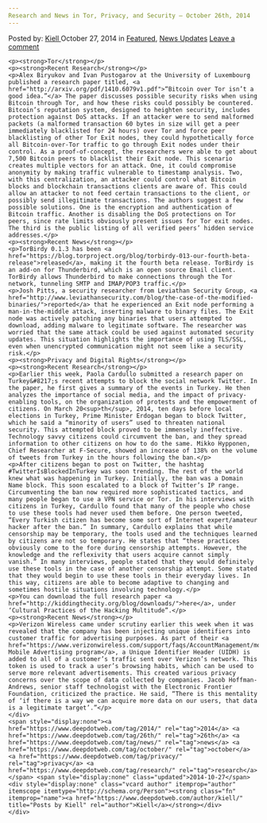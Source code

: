 ```yaml
---
Research and News in Tor, Privacy, and Security – October 26th, 2014
---
```

<article class="post-listing post-7502 post type-post status-publish format-standard has-post-thumbnail hentry  tag-1779 tag-26th tag-news tag-october tag-privacy tag-research tag-security 
    <div class="post-inner">
        <span>Posted by: <a href="https://www.deepdotweb.com/author/kiell/" title="">Kiell </a></span>
    <span>October 27, 2014</span>
    <span>in <a href="https://www.deepdotweb.com/category/deepdot-news/" rel="category tag">Featured</a>, <a href="https://www.deepdotweb.com/category/news-updates/" rel="category tag">News Updates</a></span>
    <span><a href="https://www.deepdotweb.com/2014/10/27/research-news-tor-privacy-security-october-26th-2014/#respond">Leave a comment</a></span>
    </p>
    <div class="clear"></div>
    
    <p><strong>Tor</strong></p>
    <p><strong>Recent Research</strong></p>
    <p>Alex Biryukov and Ivan Pustogarov at the University of Luxembourg published a research paper titled, <a href="http://arxiv.org/pdf/1410.6079v1.pdf">“Bitcoin over Tor isn’t a good idea.”</a> The paper discusses possible security risks when using Bitcoin through Tor, and how these risks could possibly be countered. Bitcoin’s reputation system, designed to heighten security, includes protection against DoS attacks. If an attacker were to send malformed packets (a malformed transaction 60 bytes in size will get a peer immediately blacklisted for 24 hours) over Tor and force peer blacklisting of other Tor Exit nodes, they could hypothetically force all Bitcoin-over-Tor traffic to go through Exit nodes under their control. As a proof-of-concept, the researchers were able to get about 7,500 Bitcoin peers to blacklist their Exit node. This scenario creates multiple vectors for an attack. One, it could compromise anonymity by making traffic vulnerable to timestamp analysis. Two, with this centralization, an attacker could control what Bitcoin blocks and blockchain transactions clients are aware of. This could allow an attacker to not feed certain transactions to the client, or possibly send illegitimate transactions. The authors suggest a few possible solutions. One is the encryption and authentication of Bitcoin traffic. Another is disabling the DoS protections on Tor peers, since rate limits obviously present issues for Tor exit nodes. The third is the public listing of all verified peers’ hidden service addresses.</p>
    <p><strong>Recent News</strong></p>
    <p>TorBirdy 0.1.3 has been <a href="https://blog.torproject.org/blog/torbirdy-013-our-fourth-beta-release">released</a>, making it the fourth beta release. TorBirdy is an add-on for Thunderbird, which is an open source Email client. TorBirdy allows Thunderbird to make connections through the Tor network, tunneling SMTP and IMAP/POP3 traffic.</p>
    <p>Josh Pitts, a security researcher from Leviathan Security Group, <a href="http://www.leviathansecurity.com/blog/the-case-of-the-modified-binaries/">reported</a> that he experienced an Exit node performing a man-in-the-middle attack, inserting malware to binary files. The Exit node was actively patching any binaries that users attempted to download, adding malware to legitimate software. The researcher was worried that the same attack could be used against automated security updates. This situation highlights the importance of using TLS/SSL, even when unencrypted communication might not seem like a security risk.</p>
    <p><strong>Privacy and Digital Rights</strong></p>
    <p><strong>Recent Research</strong></p>
    <p>Earlier this week, Paola Cardullo submitted a research paper on Turkey&#8217;s recent attempts to block the social network Twitter. In the paper, he first gives a summary of the events in Turkey. He then analyzes the importance of social media, and the impact of privacy-enabling tools, on the organization of protests and the empowerment of citizens. On March 20<sup>th</sup>, 2014, ten days before local elections in Turkey, Prime Minister Erdogan began to block Twitter, which he said a “minority of users” used to threaten national security. This attempted block proved to be immensely ineffective. Technology savvy citizens could circumvent the ban, and they spread information to other citizens on how to do the same. Mikko Hypponen, Chief Researcher at F-Secure, showed an increase of 138% on the volume of tweets from Turkey in the hours following the ban.</p>
    <p>After citizens began to post on Twitter, the hashtag #TwitterIsBlockedInTurkey was soon trending. The rest of the world knew what was happening in Turkey. Initially, the ban was a Domain Name block. This soon escalated to a block of Twitter’s IP range. Circumventing the ban now required more sophisticated tactics, and many people began to use a VPN service or Tor. In his interviews with citizens in Turkey, Cardullo found that many of the people who chose to use these tools had never used them before. One person tweeted, “Every Turkish citizen has become some sort of Internet expert/amateur hacker after the ban.” In summary, Cardullo explains that while censorship may be temporary, the tools used and the techniques learned by citizens are not so temporary. He states that “these practices obviously come to the fore during censorship attempts. However, the knowledge and the reflexivity that users acquire cannot simply vanish.” In many interviews, people stated that they would definitely use these tools in the case of another censorship attempt. Some stated that they would begin to use these tools in their everyday lives. In this way, citizens are able to become adaptive to changing and sometimes hostile situations involving technology.</p>
    <p>You can download the full research paper <a href="http://kiddingthecity.org/blog/downloads/">here</a>, under ‘Cultural Practices of the Hacking Multitude”.</p>
    <p><strong>Recent News</strong></p>
    <p>Verizon Wireless came under scrutiny earlier this week when it was revealed that the company has been injecting unique identifiers into customer traffic for advertising purposes. As part of their <a href="https://www.verizonwireless.com/support/faqs/AccountManagement/mobile_ads.html">Relevant Mobile Advertising program</a>, a Unique Identifier Header (UIDH) is added to all of a customer’s traffic sent over Verizon’s network. This token is used to track a user’s browsing habits, which can be used to serve more relevant advertisements. This created various privacy concerns over the scope of data collected by companies. Jacob Hoffman-Andrews, senior staff technologist with the Electronic Frontier Foundation, criticized the practice. He said, “There is this mentality of ‘if there is a way we can acquire more data on our users, that data is a legitimate target’.”</p>
    </div>
    <span style="display:none"><a href="https://www.deepdotweb.com/tag/2014/" rel="tag">2014</a> <a href="https://www.deepdotweb.com/tag/26th/" rel="tag">26th</a> <a href="https://www.deepdotweb.com/tag/news/" rel="tag">news</a> <a href="https://www.deepdotweb.com/tag/october/" rel="tag">october</a> <a href="https://www.deepdotweb.com/tag/privacy/" rel="tag">privacy</a> <a href="https://www.deepdotweb.com/tag/research/" rel="tag">research</a>  </span> <span style="display:none" class="updated">2014-10-27</span>
    <div style="display:none" class="vcard author" itemprop="author" itemscope itemtype="http://schema.org/Person"><strong class="fn" itemprop="name"><a href="https://www.deepdotweb.com/author/kiell/" title="Posts by Kiell" rel="author">Kiell</a></strong></div>
    </div>
</article>

